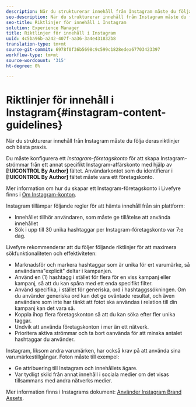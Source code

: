 ```yaml
---
description: När du strukturerar innehåll från Instagram måste du följa deras riktlinjer och bästa praxis.
seo-description: När du strukturerar innehåll från Instagram måste du följa deras riktlinjer och bästa praxis.
seo-title: Riktlinjer för innehåll i Instagram
solution: Experience Manager
title: Riktlinjer för innehåll i Instagram
uuid: 4c5ba96b-a242-407f-aa36-3a4e431832b8
translation-type: tm+mt
source-git-commit: 6978f0f36b5698c9c599c1828edea67703423397
workflow-type: tm+mt
source-wordcount: '315'
ht-degree: 0%

---
```



# Riktlinjer för innehåll i Instagram{#instagram-content-guidelines}

När du strukturerar innehåll från Instagram måste du följa deras riktlinjer och bästa praxis.

Du måste konfigurera ett *Instagram-företagskonto* för att skapa Instagram-strömmar från ett annat specifikt Instagram-affärskonto med hjälp av **[!UICONTROL By Author]** fältet. Användarkontot som du identifierar i **[!UICONTROL By Author]** fältet måste vara ett företagskonto.

Mer information om hur du skapar ett Instagram-företagskonto i Livefyre finns i [Om Instagram-konton](../c-users-creating-accounts-with-studio-access/t-configure-social-accout-instagram/c-about-instagram-accounts.md#c_about_instagram_accounts).

Instagram tillämpar följande regler för att hämta innehåll från sin plattform:

* Innehållet tillhör användaren, som måste ge tillåtelse att använda innehållet
* Sök i upp till 30 unika hashtaggar per Instagram-företagskonto var 7:e dag.

Livefyre rekommenderar att du följer följande riktlinjer för att maximera sökfunktionaliteten och effektiviteten:

* Marknadsför och markera hashtaggar som är unika för ert varumärke, så användarna&quot;explicit&quot; deltar i kampanjen.
* Använd en (1) hashtagg i stället för flera för en viss kampanj eller kampanj, så att du kan spåra med ett enda specifikt filter.
* Använd specifika, i stället för generiska, ord i hashtaggssökningen. Om du använder generiska ord kan det ge oväntade resultat, och även användare som inte har tänkt att fotot ska användas i relation till din kampanj kan det vara så.
* Koppla ihop flera företagskonton så att du kan söka efter fler unika taggar.
* Undvik att använda företagskonton i mer än ett nätverk.
* Prioritera aktiva strömmar och ta bort oanvända för att minska antalet hashtaggar du använder.

Instagram, liksom andra varumärken, har också krav på att använda sina varumärkestillgångar. Foton måste till exempel:

* Ge attribuering till Instagram och innehållets ägare.
* Var tydligt skild från annat innehåll i sociala medier om det visas tillsammans med andra nätverks medier.

Mer information finns i Instagrams dokument: [Använder Instagram Brand Assets](https://help.instagram.com/304689166306603).

